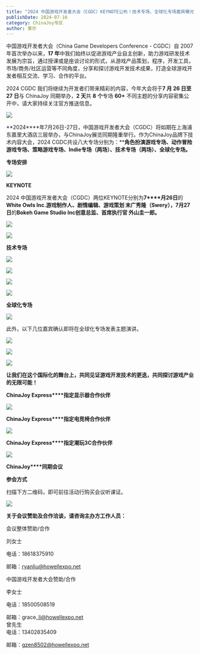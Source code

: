```yaml
---
title: "2024 中国游戏开发者大会（CGDC）KEYNOTE公布！技术专场、全球化专场嘉宾曝光"
publishDate: 2024-07-16
category: ChinaJoy专区
author: 莱尔
---
```


中国游戏开发者大会（China Game Developers Conference - CGDC）自 2007 年首次举办以来，**17 年**中我们始终以促进游戏产业自主创新，助力游戏研发技术发展为宗旨，通过授课或是座谈讨论的形式，从游戏产品策划，程序，开发工具，市场/商务/社区运营等不同角度，分享和探讨游戏开发技术成果，打造全球游戏开发者相互交流、学习、合作的平台。

2024 CGDC 我们将继续为开发者们带来精彩的内容，今年大会将于**7 月 26 日至 27 日**与 ChinaJoy 同期举办，**2 天**共 **8** **个**专场 **60+** 不同主题的分享内容密集公开中，请大家持续关注官方推送信息。

![](https://ec-net-1251389766.cos.ap-shanghai.myqcloud.com/wp-content/uploads/2024/07/20240716203401484.png)

**2024****年7月26日-27日，中国游戏开发者大会（CGDC）将如期在上海浦东嘉里大酒店三层举办，与ChinaJoy展览同期隆重举行。作为ChinaJoy品牌下技术内容大会，2024 CGDC共设八大专场分别为：****角色扮演游戏专场、动作冒险游戏专场、策略游戏专场、Indie专场（两场）、技术专场（两场）、全球化专场。**

**专场安排**

![](https://ec-net-1251389766.cos.ap-shanghai.myqcloud.com/wp-content/uploads/2024/07/20240716203404596.png)

**KEYNOTE**

2024 中国游戏开发者大会（CGDC）两位KEYNOTE分别为**7****月26日**的**White Owls Inc.游戏制作人、剧情编辑、游戏策划 末广秀隆（Swery），****7****月27日**的**Bokeh Game Studio Inc创意总监、首席执行官 外山圭一郎。**

![](https://ec-net-1251389766.cos.ap-shanghai.myqcloud.com/wp-content/uploads/2024/07/20240716203407501-702x1024.png)

![](https://ec-net-1251389766.cos.ap-shanghai.myqcloud.com/wp-content/uploads/2024/07/20240716203409881-702x1024.png)

**技术专场**

![](https://ec-net-1251389766.cos.ap-shanghai.myqcloud.com/wp-content/uploads/2024/07/20240716203412710-702x1024.png)

![](https://ec-net-1251389766.cos.ap-shanghai.myqcloud.com/wp-content/uploads/2024/07/20240716203415656-702x1024.png)

![](https://ec-net-1251389766.cos.ap-shanghai.myqcloud.com/wp-content/uploads/2024/07/20240716203418244-702x1024.png)

![](https://ec-net-1251389766.cos.ap-shanghai.myqcloud.com/wp-content/uploads/2024/07/20240716203421634-702x1024.png)

**全球化专场**

![](https://ec-net-1251389766.cos.ap-shanghai.myqcloud.com/wp-content/uploads/2024/07/20240716203423737-169x1024.png)

此外，以下几位嘉宾确认即将在全球化专场发表主题演讲。

![](https://ec-net-1251389766.cos.ap-shanghai.myqcloud.com/wp-content/uploads/2024/07/20240716203427545-702x1024.png)

![](https://ec-net-1251389766.cos.ap-shanghai.myqcloud.com/wp-content/uploads/2024/07/20240716203430140-702x1024.png)

![](https://ec-net-1251389766.cos.ap-shanghai.myqcloud.com/wp-content/uploads/2024/07/20240716203433728-702x1024.png)

**让我们在这个国际化的舞台上，共同见证游戏开发技术的更迭，共同探讨游戏产业的无限可能！**

**ChinaJoy Express****指定显示器合作伙伴**

![](https://ec-net-1251389766.cos.ap-shanghai.myqcloud.com/wp-content/uploads/2024/07/20240716203437949.png)

**ChinaJoy Express****指定电竞椅合作伙伴**

![](https://ec-net-1251389766.cos.ap-shanghai.myqcloud.com/wp-content/uploads/2024/07/20240716203440561.png)

**ChinaJoy Express****指定潮玩3C合作伙伴**

![](https://ec-net-1251389766.cos.ap-shanghai.myqcloud.com/wp-content/uploads/2024/07/20240716203443526.png)

**ChinaJoy****同期会议**

**参会方式**

扫描下方二维码，即可前往活动行购买会议听课证。

![](https://ec-net-1251389766.cos.ap-shanghai.myqcloud.com/wp-content/uploads/2024/07/20240716203445920.png)

**关于会议赞助及合作洽谈，请咨询主办方工作人员：**

  
会议整体赞助/合作

刘女士

电话：18618375910

邮箱：ryanliu@howellexpo.net  
  
中国游戏开发者大会赞助/合作

李女士

电话：18500508519

邮箱：grace\_li@howellexpo.net  
曾先生  
电话：13402835409

邮箱：gzen8502@howellexpo.net
